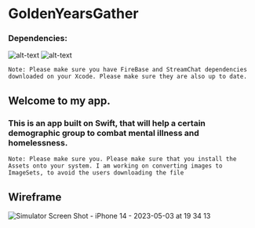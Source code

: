 # GoldenYearsGather

### Dependencies:

![alt-text](https://img.shields.io/badge/Swift-I8AU6F?style=for-the-badges&logo=swift)
![alt-text](https://img.shields.io/badge/Firebase-FF7800?style=for-the-badges&logo=firebase)

```Note: Please make sure you have FireBase and StreamChat dependencies downloaded on your Xcode. Please make sure they are also up to date. ```

## Welcome to my app.

### This is an app built on Swift, that will help a certain demographic group to combat mental illness and homelessness. 

```Note: Please make sure you. Please make sure that you install the Assets onto your system. I am working on converting images to ImageSets, to avoid the users downloading the file```


## Wireframe

![Simulator Screen Shot - iPhone 14 - 2023-05-03 at 19 34 13](https://user-images.githubusercontent.com/98615500/236104271-56ebbb0b-7caf-4e12-bf3e-02edef4711b8.png)


